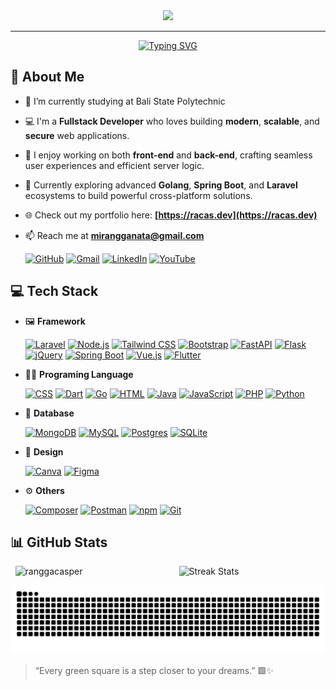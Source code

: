 <div align="center">
  <img src="https://s6.imgcdn.dev/YsB6Ml.jpg" width="auto" height="auto"/>
</div>

---

<div align="center">
    <a href="https://git.io/typing-svg">
        <img src="https://readme-typing-svg.demolab.com?font=Fira+Code&pause=1000&weight=600&size=24&color=0061B6&center=true&vCenter=true&width=600&lines=Hi%2C+I'm+M.+Irfan+Rangganata;A+Passionate+Fullstack+Developer;I+build+modern+Website;Let's+craft+something+amazing+together+%E2%9C%A8" alt="Typing SVG" />
    </a>
</div>

## 👤 About Me
- 🔭 I’m currently studying at Bali State Polytechnic
- 💻 I'm a **Fullstack Developer** who loves building **modern**, **scalable**, and **secure** web applications.  
- 🧠 I enjoy working on both **front-end** and **back-end**, crafting seamless user experiences and efficient server logic.  
- 🌱 Currently exploring advanced **Golang**, **Spring Boot**, and **Laravel** ecosystems to build powerful cross-platform solutions.  
- 🌐 Check out my portfolio here: **[https://racas.dev](https://racas.dev)**
- 📫 Reach me at **mirangganata@gmail.com**

  [![GitHub](https://img.shields.io/badge/GitHub-%23121011.svg?logo=github&logoColor=white)](https://github.com/RanggaCasper)
  [![Gmail](https://img.shields.io/badge/Gmail-D14836?logo=gmail&logoColor=white)](mailto:mirangganata@gmail.com)
  [![LinkedIn](https://custom-icon-badges.demolab.com/badge/LinkedIn-0A66C2?logo=linkedin-white&logoColor=fff)](https://www.linkedin.com/in/m-irfan-rangganata)
  [![YouTube](https://img.shields.io/badge/YouTube-%23FF0000.svg?logo=YouTube&logoColor=white)](https://www.youtube.com/@RanggaCasper)


## 💻 Tech Stack
- 🖼️ **Framework**

  [![Laravel](https://img.shields.io/badge/Laravel-%23FF2D20.svg?logo=laravel&logoColor=white)](#)
  [![Node.js](https://img.shields.io/badge/Node.js-6DA55F?logo=node.js&logoColor=white)](#)
  [![Tailwind CSS](https://img.shields.io/badge/Tailwind%20CSS-%2338B2AC.svg?logo=tailwind-css&logoColor=white)](#)
  [![Bootstrap](https://img.shields.io/badge/Bootstrap-7952B3?logo=bootstrap&logoColor=fff)](#)
  [![FastAPI](https://img.shields.io/badge/FastAPI-009485.svg?logo=fastapi&logoColor=white)](#)
  [![Flask](https://img.shields.io/badge/Flask-000?logo=flask&logoColor=fff)](#)
  [![jQuery](https://img.shields.io/badge/jQuery-0769AD?logo=jquery&logoColor=fff)](#)
  [![Spring Boot](https://img.shields.io/badge/Spring%20Boot-6DB33F?logo=springboot&logoColor=fff)](#)
  [![Vue.js](https://img.shields.io/badge/Vue.js-4FC08D?logo=vuedotjs&logoColor=fff)](#)
  [![Flutter](https://img.shields.io/badge/Flutter-02569B?logo=flutter&logoColor=fff)](#)

- 🧑‍💻 **Programing Language**

  [![CSS](https://img.shields.io/badge/CSS-639?logo=css&logoColor=fff)](#)
  [![Dart](https://img.shields.io/badge/Dart-%230175C2.svg?logo=dart&logoColor=white)](#)
  [![Go](https://img.shields.io/badge/Go-%2300ADD8.svg?&logo=go&logoColor=white)](#)
  [![HTML](https://img.shields.io/badge/HTML-%23E34F26.svg?logo=html5&logoColor=white)](#)
  [![Java](https://img.shields.io/badge/Java-%23ED8B00.svg?logo=openjdk&logoColor=white)](#)
  [![JavaScript](https://img.shields.io/badge/JavaScript-F7DF1E?logo=javascript&logoColor=000)](#)
  [![PHP](https://img.shields.io/badge/php-%23777BB4.svg?&logo=php&logoColor=white)](#)
  [![Python](https://img.shields.io/badge/Python-3776AB?logo=python&logoColor=fff)](#)

- 🔑 **Database**
  
  [![MongoDB](https://img.shields.io/badge/MongoDB-%234ea94b.svg?logo=mongodb&logoColor=white)](#)
  [![MySQL](https://img.shields.io/badge/MySQL-4479A1?logo=mysql&logoColor=fff)](#)
  [![Postgres](https://img.shields.io/badge/Postgres-%23316192.svg?logo=postgresql&logoColor=white)](#)
  [![SQLite](https://img.shields.io/badge/SQLite-%2307405e.svg?logo=sqlite&logoColor=white)](#)

- 🎨 **Design**
  
  [![Canva](https://img.shields.io/badge/Canva-%2300C4CC.svg?&logo=Canva&logoColor=white)](#)
  [![Figma](https://img.shields.io/badge/Figma-F24E1E?logo=figma&logoColor=white)](#)

- ⚙️ **Others**
  
  [![Composer](https://img.shields.io/badge/Composer-885630?logo=composer&logoColor=fff)](#)
  [![Postman](https://img.shields.io/badge/Postman-FF6C37?logo=postman&logoColor=white)](#)
  [![npm](https://img.shields.io/badge/npm-CB3837?logo=npm&logoColor=fff)](#)
  [![Git](https://img.shields.io/badge/Git-F05032?logo=git&logoColor=fff)](#)

## 📊 GitHub Stats
<div style="display: flex; justify-content: center; gap: 10px; flex-wrap: wrap;">
  <img 
    src="https://github-readme-stats.vercel.app/api?username=RanggaCasper&show_icons=true&theme=tokyonight" 
    alt="ranggacasper" 
    style="width: 50%; max-width: 400px;"
  />
  <img 
    src="https://github-readme-stats.vercel.app/api/top-langs/?username=ranggacasper&layout=compact&hide_progress=true&theme=tokyonight" 
    alt="Streak Stats" 
    style="width: 45%; max-width: 400px;"
  />
</div>

![GitHub Snake dark](https://github.com/RanggaCasper/RanggaCasper/blob/output/github-contribution-grid-snake-dark.svg#gh-dark-mode-only)

> “Every green square is a step closer to your dreams.” 🟩✨
